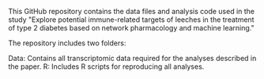 This GitHub repository contains the data files and analysis code used in the study "Explore potential immune-related targets of leeches in the treatment of type 2 diabetes based on network pharmacology and machine learning."

The repository includes two folders:

Data: Contains all transcriptomic data required for the analyses described in the paper.
R: Includes R scripts for reproducing all analyses.
